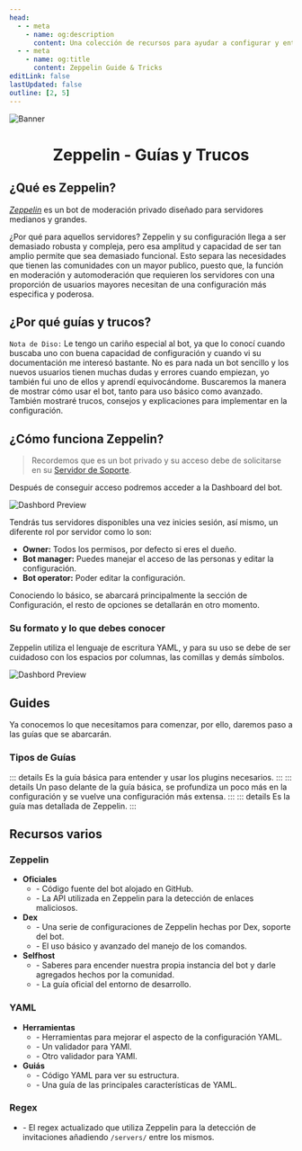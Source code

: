 ```yaml
---
head:
  - - meta
    - name: og:description
      content: Una colección de recursos para ayudar a configurar y entender mejor Zeppelin
  - - meta
    - name: og:title
      content: Zeppelin Guide & Tricks
editLink: false
lastUpdated: false
outline: [2, 5]
---
```

![Banner](/assets/ZepTricks.png)

<div align=center>
<h1>Zeppelin - Guías y Trucos</h1>
</div>

## ¿Qué es Zeppelin?
*[Zeppelin](https://zeppelin.gg/)* es un bot de moderación privado diseñado para servidores medianos y grandes.

¿Por qué para aquellos servidores? Zeppelin y su configuración llega a ser demasiado robusta y compleja, pero esa amplitud y capacidad de ser tan amplio permite que sea demasiado funcional.
Esto separa las necesidades que tienen las comunidades con un mayor publico, puesto que, la función en moderación y automoderación que requieren los servidores con una proporción de usuarios mayores necesitan de una configuración más especifica y poderosa.

## ¿Por qué guías y trucos?
`Nota de Diso:` Le tengo un cariño especial al bot, ya que lo conocí cuando buscaba uno con buena capacidad de configuración y cuando vi su documentación me interesó bastante. No es para nada un bot sencillo y los nuevos usuarios tienen muchas dudas y errores cuando empiezan, yo también fui uno de ellos y aprendí equivocándome. Buscaremos la manera de mostrar cómo usar el bot, tanto para uso básico como avanzado. También mostraré trucos, consejos y explicaciones para implementar en la configuración.


## ¿Cómo funciona Zeppelin?
> Recordemos que es un bot privado y su acceso debe de solicitarse en su [Servidor de Soporte](https://discord.com/invite/w8njuNu "Zeppelin Discord Server").

Después de conseguir acceso podremos acceder a la Dashboard del bot.

![Dashbord Preview](/assets/DashboardPreview.png)

Tendrás tus servidores disponibles una vez inicies sesión, así mismo, un diferente rol por servidor como lo son:
+ **Owner:** Todos los permisos, por defecto si eres el dueño.
+ **Bot manager:** Puedes manejar el acceso de las personas y editar la configuración.
+ **Bot operator:** Poder editar la configuración.

Conociendo lo básico, se abarcará principalmente la sección de Configuración, el resto de opciones se detallarán en otro momento.

### Su formato y lo que debes conocer
Zeppelin utiliza el lenguaje de escritura YAML, y para su uso se debe de ser cuidadoso con los espacios por columnas, las comillas y demás símbolos.

![Dashbord Preview](/assets/DashboardPreview2.png)

## Guides
Ya conocemos lo que necesitamos para comenzar, por ello, daremos paso a las guías que se abarcarán.

### Tipos de Guías

::: details <Badge type="tip" text="Guía Básica" />
Es la guía básica para entender y usar los plugins necesarios.
:::
::: details <Badge type="warning" text="Guía Media" />
Un paso delante de la guía básica, se profundiza un poco más en la configuración y se vuelve una configuración más extensa.
:::
::: details <Badge type="danger" text="Guía Avanzada" />
Es la guía mas detallada de Zeppelin.
:::

## Recursos varios

### Zeppelin
- **Oficiales**
    - [<Badge type="tip" text="Código Fuente" />](https://github.com/ZeppelinBot/Zeppelin/) - Código fuente del bot alojado en GitHub.
    - [<Badge type="tip" text="Phisherman" />](https://phisherman.gg/) - La API utilizada en Zeppelin para la detección de enlaces maliciosos.
- **Dex**
    - [<Badge type="tip" text="Zep by Dex" />](https://github.com/shoaibsajid1/Zeppelin#zep-by-dex) - Una serie de configuraciones de Zeppelin hechas por Dex, soporte del bot.
    - [<Badge type="tip" text="Zeppelin Handbook" />](https://docs.google.com/presentation/d/e/2PACX-1vQTFZW4NiJicngfAv36tLlWG5XjktVyZhljekOkzUyzsktwcNCH_Zm82Dm3r1c7S7vKOArJ6XIO5azC/pub?start=true#slide=id.gc6f9e470d_0_0) - El uso básico y avanzado del manejo de los comandos.
- **Selfhost**
    - [<Badge type="tip" text="Zeppelin Wiki" />](https://zeppelin.wiki/) - Saberes para encender nuestra propia instancia del bot y darle agregados hechos por la comunidad.
    - [<Badge type="tip" text="Zeppelin Development" />](https://github.com/ZeppelinBot/Zeppelin/blob/master/DEVELOPMENT.md) - La guía oficial del entorno de desarrollo.

### YAML
- **Herramientas**
    - [<Badge type="danger" text="YAML Online Tools" />](https://onlineyamltools.com/) - Herramientas para mejorar el aspecto de la configuración YAML.
    - [<Badge type="danger" text="YAML Validator" />](https://www.yamllint.com/) - Un validador para YAMl.
    - [<Badge type="danger" text="JSON | YAML Validator" />](https://jsonformatter.org/yaml-validator) - Otro validador para YAMl.
- **Guiás**
    - [<Badge type="danger" text="LearnXinYMinutes | YAML" />](https://learnxinyminutes.com/docs/yaml/) - Código YAML para ver su estructura.
    - [<Badge type="danger" text="Learn YAML" />](https://www.tutorialspoint.com/yaml/index.htm) - Una guía de las principales características de YAML.

### Regex
- [<Badge type="info" text="Invites" />](https://regex101.com/r/PqFR1G/1) - El regex actualizado que utiliza Zeppelin para la detección de invitaciones añadiendo `/servers/` entre los mismos.

